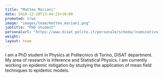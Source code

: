 ```yaml
---
title: "Matteo Mariani"
date: 2018-12-20T13:44:23+10:00
promoted: true
image: "images/team/matteo_mariani.png"
jobtitle: "PhD Student"
personalurl: "https://www.disat.polito.it/personale/scheda/(nominativo)/matteo.mariani"
weight: 
layout: team
---
```


I am a PhD student in Physics at Politecnico di Torino, DISAT department. My area of research is Inference and Statistical Physics. 
I am currently working on epidemic mitigation by studying the application of mean field techniques to epidemic models.  
